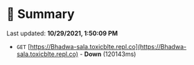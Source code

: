 # 📖 Summary
Last updated: **10/29/2021, 1:50:09 PM**

- `GET` [https://Bhadwa-sala.toxicblte.repl.co](https://Bhadwa-sala.toxicblte.repl.co) - **Down** (120143ms)
